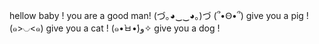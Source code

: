 hellow baby ! you are a good man!   (づ｡◕‿‿◕｡)づ
(՞•Ꙫ•՞) give you a pig !
(๑>◡<๑) give you a cat !
(๑•̀ㅂ•́)و✧ give you a dog !


